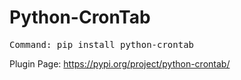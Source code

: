 # Python-CronTab
<pre>
Command: pip install python-crontab
</pre>
Plugin Page: https://pypi.org/project/python-crontab/
